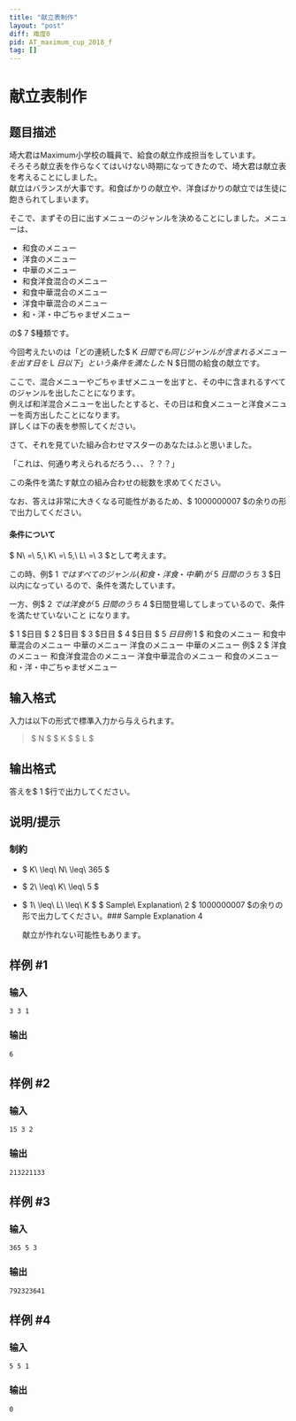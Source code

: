 ```yaml
---
title: "献立表制作"
layout: "post"
diff: 难度0
pid: AT_maximum_cup_2018_f
tag: []
---
```


# 献立表制作

## 题目描述

[problemUrl]: https://atcoder.jp/contests/maximum-cup-2018/tasks/maximum_cup_2018_f

埼大君はMaximum小学校の職員で、給食の献立作成担当をしています。  
 そろそろ献立表を作らなくてはいけない時期になってきたので、埼大君は献立表を考えることにしました。  
 献立はバランスが大事です。和食ばかりの献立や、洋食ばかりの献立では生徒に飽きられてしまいます。

そこで、まずその日に出すメニューのジャンルを決めることにしました。メニューは、

- 和食のメニュー
- 洋食のメニュー
- 中華のメニュー
- 和食洋食混合のメニュー
- 和食中華混合のメニュー
- 洋食中華混合のメニュー
- 和・洋・中ごちゃまぜメニュー

の$ 7 $種類です。

今回考えたいのは「どの連続した$ K $日間でも同じジャンルが含まれるメニューを出す日を$ L $日以下」という条件を満たした$ N $日間の給食の献立です。

ここで、混合メニューやごちゃまぜメニューを出すと、その中に含まれるすべてのジャンルを出したことになります。  
 例えば和洋混合メニューを出したとすると、その日は和食メニューと洋食メニューを両方出したことになります。  
 詳しくは下の表を参照してください。

さて、それを見ていた組み合わせマスターのあなたはふと思いました。

「これは、何通り考えられるだろう、、、？？？」

この条件を満たす献立の組み合わせの総数を求めてください。

なお、答えは非常に大きくなる可能性があるため、$ 1000000007 $の余りの形で出力してください。

#### 条件について

$ N\ =\ 5,\ K\ =\ 5,\ L\ =\ 3 $として考えます。

この時、例$ 1 $ではすべてのジャンル(和食・洋食・中華)が$ 5 $日間のうち$ 3 $日以内になってい るので、条件を満たしています。

一方、例$ 2 $では洋食が$ 5 $日間のうち$ 4 $日間登場してしまっているので、条件を満たせていないこと になります。

   $ 1 $日目 $ 2 $日目 $ 3 $日目 $ 4 $日目 $ 5 $日目 例$ 1 $ 和食のメニュー 和食中華混合のメニュー 中華のメニュー 洋食のメニュー 中華のメニュー 例$ 2 $ 洋食のメニュー 和食洋食混合のメニュー 洋食中華混合のメニュー 和食のメニュー 和・洋・中ごちゃまぜメニュー

## 输入格式

入力は以下の形式で標準入力から与えられます。

> $ N $ $ K $ $ L $

## 输出格式

答えを$ 1 $行で出力してください。

## 说明/提示

### 制約

- $ K\ \leq\ N\ \leq\ 365 $
- $ 2\ \leq\ K\ \leq\ 5 $
- $ 1\ \leq\ L\ \leq\ K $ $ Sample\ Explanation\ 2 $ 1000000007 $の余りの形で出力してください。### Sample Explanation 4
  
  献立が作れない可能性もあります。

## 样例 #1

### 输入

```
3 3 1
```

### 输出

```
6
```

## 样例 #2

### 输入

```
15 3 2
```

### 输出

```
213221133
```

## 样例 #3

### 输入

```
365 5 3
```

### 输出

```
792323641
```

## 样例 #4

### 输入

```
5 5 1
```

### 输出

```
0
```

